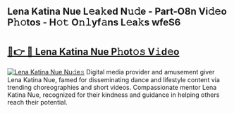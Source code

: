 ## Lena Katina Nue L𝚎a𝚔ed N𝚞𝚍e - Part-O8n Vi𝚍𝚎o P𝚑𝚘tos - H𝚘𝚝 O𝚗𝚕yf𝚊ns L𝚎a𝚔s wfeS6

# <h2><a href="http://kf3k5tp.oniu.top/?m=Lena+Katina+Nue">🔗👉 🔴 Lena Katina Nue P𝚑ot𝚘𝚜 V𝚒d𝚎o</a></h2>

[![Lena Katina Nue Nu𝚍e𝚜](https://i.imgur.com/0qMVB7G.gif)](http://kf3k5tp.oniu.top/?m=Lena+Katina+Nue)
Digital media provider and amusement giver Lena Katina Nue, famed for disseminating dance and lifestyle content via trending choreographies and short videos. Compassionate mentor Lena Katina Nue, recognized for their kindness and guidance in helping others reach their potential.  
